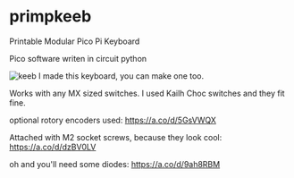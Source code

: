 # primpkeeb
Printable Modular Pico Pi Keyboard

Pico software writen in circuit python

![keeb](https://user-images.githubusercontent.com/115851996/195963726-2d6bc9e8-72da-4518-aea8-36c4a724f366.jpg)
I made this keyboard, you can make one too.


Works with any MX sized switches. I used Kailh Choc switches and they fit fine.

optional rotory encoders used: https://a.co/d/5GsVWQX

Attached with M2 socket screws, because they look cool: https://a.co/d/dzBV0LV

oh and you'll need some diodes: https://a.co/d/9ah8RBM

